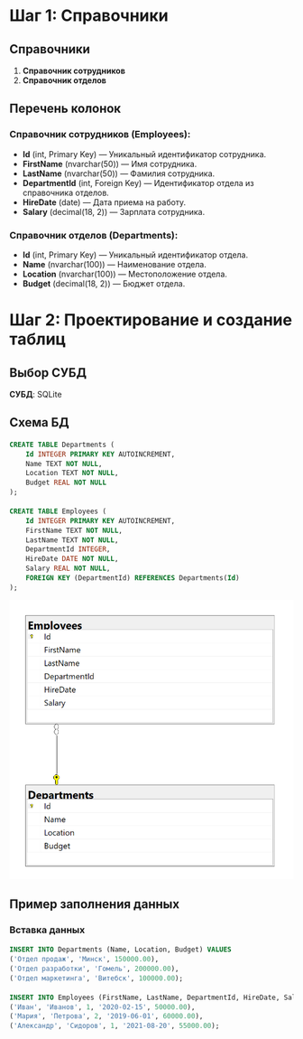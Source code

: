 # Шаг 1: Справочники

## Справочники

1. **Справочник сотрудников**
2. **Справочник отделов**

## Перечень колонок

### Справочник сотрудников (Employees):
- **Id** (int, Primary Key) — Уникальный идентификатор сотрудника.
- **FirstName** (nvarchar(50)) — Имя сотрудника.
- **LastName** (nvarchar(50)) — Фамилия сотрудника.
- **DepartmentId** (int, Foreign Key) — Идентификатор отдела из справочника отделов.
- **HireDate** (date) — Дата приема на работу.
- **Salary** (decimal(18, 2)) — Зарплата сотрудника.

### Справочник отделов (Departments):
- **Id** (int, Primary Key) — Уникальный идентификатор отдела.
- **Name** (nvarchar(100)) — Наименование отдела.
- **Location** (nvarchar(100)) — Местоположение отдела.
- **Budget** (decimal(18, 2)) — Бюджет отдела.

# Шаг 2: Проектирование и создание таблиц

## Выбор СУБД
**СУБД**: SQLite

## Схема БД

```sql
CREATE TABLE Departments (
    Id INTEGER PRIMARY KEY AUTOINCREMENT,
    Name TEXT NOT NULL,
    Location TEXT NOT NULL,
    Budget REAL NOT NULL
);

CREATE TABLE Employees (
    Id INTEGER PRIMARY KEY AUTOINCREMENT,
    FirstName TEXT NOT NULL,
    LastName TEXT NOT NULL,
    DepartmentId INTEGER,
    HireDate DATE NOT NULL,
    Salary REAL NOT NULL,
    FOREIGN KEY (DepartmentId) REFERENCES Departments(Id)
);
```

![Схема базы данных](image.png)
## Пример заполнения данных

### Вставка данных

```sql
INSERT INTO Departments (Name, Location, Budget) VALUES
('Отдел продаж', 'Минск', 150000.00),
('Отдел разработки', 'Гомель', 200000.00),
('Отдел маркетинга', 'Витебск', 100000.00);

INSERT INTO Employees (FirstName, LastName, DepartmentId, HireDate, Salary) VALUES
('Иван', 'Иванов', 1, '2020-02-15', 50000.00),
('Мария', 'Петрова', 2, '2019-06-01', 60000.00),
('Александр', 'Сидоров', 1, '2021-08-20', 55000.00);
```
